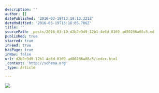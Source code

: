 ```yaml
---
description: ''
author: []
datePublished: '2016-03-19T13:18:13.321Z'
dateModified: '2016-03-19T13:18:05.706Z'
title: ''
sourcePath: _posts/2016-03-19-d2b2e3d9-12b1-4e6d-8169-ad80266a66c5.md
published: true
starred: true
inFeed: true
hasPage: true
inNav: false
url: d2b2e3d9-12b1-4e6d-8169-ad80266a66c5/index.html
_context: 'http://schema.org'
_type: Article

---
```

![](https://the-grid-user-content.s3-us-west-2.amazonaws.com/02053520-4344-4de6-9199-4ab33e84b637.png)